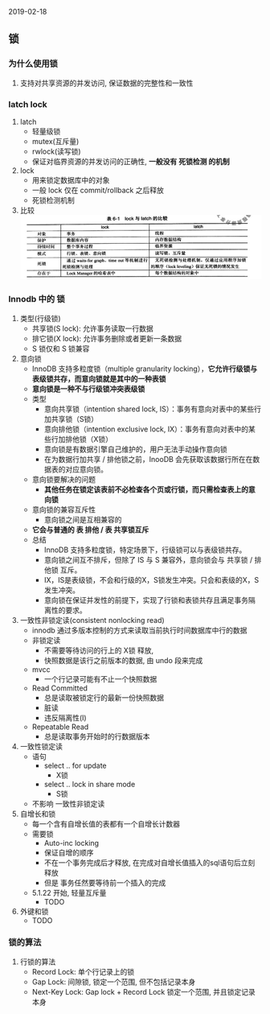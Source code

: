 2019-02-18

## 锁

### 为什么使用锁
1. 支持对共享资源的并发访问, 保证数据的完整性和一致性

### latch lock
1. latch
    - 轻量级锁
    - mutex(互斥量)
    - rwlock(读写锁)
    - 保证对临界资源的并发访问的正确性, **一般没有 死锁检测 的机制**
2. lock
    - 用来锁定数据库中的对象
    - 一般 lock 仅在 commit/rollback 之后释放
    - 死锁检测机制
3. 比较
    ![](1.jpg)
    
### Innodb 中的 锁
1. 类型(行级锁)
    - 共享锁(S lock): 允许事务读取一行数据
    - 排它锁(X lock): 允许事务删除或者更新一条数据
    - S 锁仅和 S 锁兼容
2. 意向锁
    - InnoDB 支持多粒度锁（multiple granularity locking），**它允许行级锁与表级锁共存，而意向锁就是其中的一种表锁**
    - **意向锁是一种不与行级锁冲突表级锁**
    - 类型
        - 意向共享锁（intention shared lock, IS）：事务有意向对表中的某些行加共享锁（S锁）
        - 意向排他锁（intention exclusive lock, IX）：事务有意向对表中的某些行加排他锁（X锁）
        - 意向锁是有数据引擎自己维护的，用户无法手动操作意向锁
        - 在为数据行加共享 / 排他锁之前，InooDB 会先获取该数据行所在在数据表的对应意向锁。
    - 意向锁要解决的问题
        - **其他任务在锁定该表前不必检查各个页或行锁，而只需检查表上的意向锁**
    - 意向锁的兼容互斥性
        - 意向锁之间是互相兼容的
    - **它会与普通的 表 排他 / 表 共享锁互斥**
    - 总结
        - InnoDB 支持多粒度锁，特定场景下，行级锁可以与表级锁共存。
        - 意向锁之间互不排斥，但除了 IS 与 S 兼容外，意向锁会与 共享锁 / 排他锁 互斥。
        - IX，IS是表级锁，不会和行级的X，S锁发生冲突。只会和表级的X，S发生冲突。
        - 意向锁在保证并发性的前提下，实现了行锁和表锁共存且满足事务隔离性的要求。
3. 一致性非锁定读(consistent nonlocking read)
    - innodb 通过多版本控制的方式来读取当前执行时间数据库中行的数据
    - 非锁定读
        - 不需要等待访问的行上的 X锁 释放, 
        - 快照数据是该行之前版本的数据, 由 undo 段来完成    
    - mvcc
        - 一个行记录可能有不止一个快照数据
    - Read Committed
        - 总是读取被锁定行的最新一份快照数据
        - 脏读
        - 违反隔离性(I)
    - Repeatable Read
        - 总是读取事务开始时的行数据版本
4. 一致性锁定读
    - 语句
        - select .. for update
            - X锁
        - select .. lock in share mode
            - S锁
    - 不影响 一致性非锁定读
5. 自增长和锁
    - 每一个含有自增长值的表都有一个自增长计数器
    - 需要锁
        - Auto-inc locking 
        - 保证自增的顺序
        - 不在一个事务完成后才释放, 在完成对自增长值插入的sql语句后立刻释放
        - 但是 事务任然要等待前一个插入的完成
    - 5.1.22 开始, 轻量互斥量
        - TODO
6. 外键和锁
    - TODO
    
### 锁的算法
1. 行锁的算法
    - Record Lock: 单个行记录上的锁
    - Gap Lock: 间隙锁, 锁定一个范围, 但不包括记录本身
    - Next-Key Lock: Gap lock + Record Lock 锁定一个范围, 并且锁定记录本身